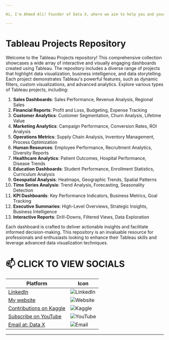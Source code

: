 ```yaml
---

Hi, I'm Ahmed Ali! Founder of Data X, where we aim to help you and your business with data science, data analysis, machine learning, and AI solutions. Please don’t forget to follow me for more projects like this.

---
```


# Tableau Projects Repository
Welcome to the Tableau Projects repository! This comprehensive collection showcases a wide array of interactive and visually engaging dashboards created using Tableau. The repository includes a diverse range of projects that highlight data visualization, business intelligence, and data storytelling. Each project demonstrates Tableau's powerful features, such as dynamic filters, custom visualizations, and advanced analytics. Explore various types of Tableau projects, including:

1. **Sales Dashboards**: Sales Performance, Revenue Analysis, Regional Sales
2. **Financial Reports**: Profit and Loss, Budgeting, Expense Tracking
3. **Customer Analytics**: Customer Segmentation, Churn Analysis, Lifetime Value
4. **Marketing Analytics**: Campaign Performance, Conversion Rates, ROI Analysis
5. **Operations Metrics**: Supply Chain Analysis, Inventory Management, Process Optimization
6. **Human Resources**: Employee Performance, Recruitment Analytics, Diversity Reports
7. **Healthcare Analytics**: Patient Outcomes, Hospital Performance, Disease Trends
8. **Education Dashboards**: Student Performance, Enrollment Statistics, Curriculum Analysis
9. **Geospatial Analysis**: Heatmaps, Geographic Trends, Spatial Patterns
10. **Time Series Analysis**: Trend Analysis, Forecasting, Seasonality Detection
11. **KPI Dashboards**: Key Performance Indicators, Business Metrics, Goal Tracking
12. **Executive Summaries**: High-Level Overviews, Strategic Insights, Business Intelligence
13. **Interactive Reports**: Drill-Downs, Filtered Views, Data Exploration

Each dashboard is crafted to deliver actionable insights and facilitate informed decision-making. This repository is an invaluable resource for professionals and enthusiasts looking to enhance their Tableau skills and leverage advanced data visualization techniques.

# 📫 CLICK TO VIEW SOCIALS

| Platform                                   | Icon                                                                                 |
|--------------------------------------------|--------------------------------------------------------------------------------------|
| [LinkedIn](https://www.linkedin.com/in/rajaahmedalikhan)   | ![LinkedIn](https://img.shields.io/badge/-LinkedIn-0077B5?logo=linkedin&logoColor=white)   |
| [My website](https://dataxofficial.com)         | ![Website](https://img.shields.io/badge/-Website-FF6600?logo=web&logoColor=white)         |
| [Contributions on Kaggle](https://www.kaggle.com/datascientist97) | ![Kaggle](https://img.shields.io/badge/-Kaggle-20BEFF?logo=kaggle&logoColor=white)      |
| [Subscribe on YouTube](https://www.youtube.com/@datax_official) | ![YouTube](https://img.shields.io/badge/-YouTube-FF0000?logo=youtube&logoColor=white) |
| [Email at: Data X](mailto:datascientist097@gmail.com)     | ![Email](https://img.shields.io/badge/-Email-D14836?logo=gmail&logoColor=white)          |

---
